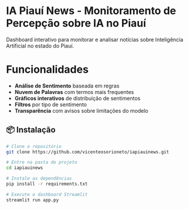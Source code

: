 #  IA Piauí News - Monitoramento de Percepção sobre IA no Piauí

Dashboard interativo para monitorar e analisar notícias sobre Inteligência Artificial no estado do Piauí.

# Funcionalidades

-  **Análise de Sentimento** baseada em regras
-  **Nuvem de Palavras** com termos mais frequentes  
-  **Gráficos interativos** de distribuição de sentimentos
-  **Filtros** por tipo de sentimento
-  **Transparência** com avisos sobre limitações do modelo

## 📦 Instalação

```bash
# Clone o repositório
git clone https://github.com/vicenteosorioneto/iapiauinews.git

# Entre na pasta do projeto
cd iapiauinews

# Instale as dependências
pip install -r requirements.txt

# Execute o dashboard Streamlit
streamlit run app.py

